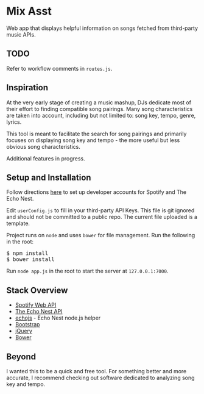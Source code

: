 # Mix Asst
Web app that displays helpful information on songs fetched from third-party music APIs.

## TODO
Refer to workflow comments in `routes.js`.

## Inspiration
At the very early stage of creating a music mashup, DJs dedicate most of their effort to finding compatible song pairings. Many song characteristics are taken into account, including but not limited to: song key, tempo, genre, lyrics.

This tool is meant to facilitate the search for song pairings and primarily focuses on displaying song key and tempo - the more useful but less obvious song characteristics.

Additional features in progress.

## Setup and Installation

Follow directions [here](http://static.echonest.com/enspex/) to set up developer accounts for Spotify and The Echo Nest.

Edit `userConfig.js` to fill in your third-party API Keys. This file is git ignored and should not be committed to a public repo. The current file uploaded is a template.

Project runs on `node` and uses `bower` for file management. Run the following in the root:
<pre>
$ npm install
$ bower install
</pre>

Run `node app.js` in the root to start the server at `127.0.0.1:7000`.

## Stack Overview
- [Spotify Web API](https://developer.spotify.com/web-api/)
- [The Echo Nest API](http://developer.echonest.com/)
- [echojs](https://github.com/tcr/echojs) - Echo Nest node.js helper
- [Bootstrap](http://getbootstrap.com/)
- [jQuery](http://jquery.com/)
- [Bower](http://bower.io/)

## Beyond

I wanted this to be a quick and free tool. For something better and more accurate, I recommend checking out software dedicated to analyzing song key and tempo.